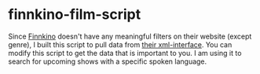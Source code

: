 # finnkino-film-script

Since [Finnkino](https://www.finnkino.fi) doesn't have any meaningful filters on their website (except genre), I built this script to pull data from [their xml-interface](https://www.finnkino.fi/xml). You can modify this script to get the data that is important to you. I am using it to search for upcoming shows with a specific spoken language.
